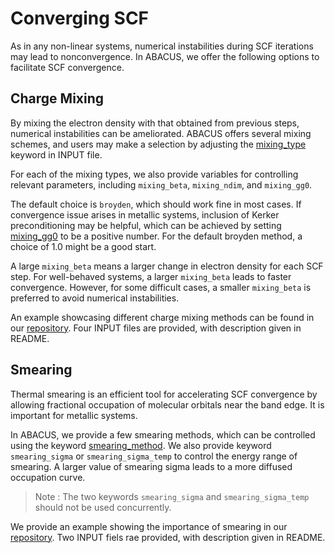 # Converging SCF

As in any non-linear systems, numerical instabilities during SCF iterations may lead to nonconvergence. In ABACUS, we offer the following options to facilitate SCF convergence.

## Charge Mixing

By mixing the electron density with that obtained from previous steps, numerical instabilities can be ameliorated. ABACUS offers several mixing schemes, and users may make a selection by adjusting the [mixing_type](../input_files/input-main.md#mixing_type) keyword in INPUT file.

For each of the mixing types, we also provide variables for controlling relevant parameters, including `mixing_beta`, `mixing_ndim`, and `mixing_gg0`.

The default choice is `broyden`, which should work fine in most cases. If convergence issue arises in metallic systems, inclusion of Kerker preconditioning may be helpful, which can be achieved by setting [mixing_gg0](../input_files/input-main.md#mixing_gg0) to be a positive number. For the default broyden method, a choice of 1.0 might be a good start.

A large `mixing_beta` means a larger change in electron density for each SCF step. For well-behaved systems, a larger `mixing_beta` leads to faster convergence. However, for some difficult cases, a smaller `mixing_beta` is preferred to avoid numerical instabilities.

An example showcasing different charge mixing methods can be found in our [repository](https://github.com/deepmodeling/abacus-develop/tree/develop/examples/charge_mixing/pw_Al). Four INPUT files are provided, with description given in README.

## Smearing

Thermal smearing is an efficient tool for accelerating SCF convergence by allowing fractional occupation of molecular orbitals near the band edge. It is important for metallic systems.

In ABACUS, we provide a few smearing methods, which can be controlled using the keyword [smearing_method](../input_files/input-main.md#smearing_method). We also provide keyword `smearing_sigma` or `smearing_sigma_temp` to control the energy range of smearing. A larger value of smearing sigma leads to a more diffused occupation curve.

> Note : The two keywords `smearing_sigma` and `smearing_sigma_temp` should not be used concurrently.

We provide an example showing the importance of smearing in our [repository](https://github.com/deepmodeling/abacus-develop/tree/develop/examples/smearing/lcao_fe). Two INPUT fiels rae provided, with description given in README.
